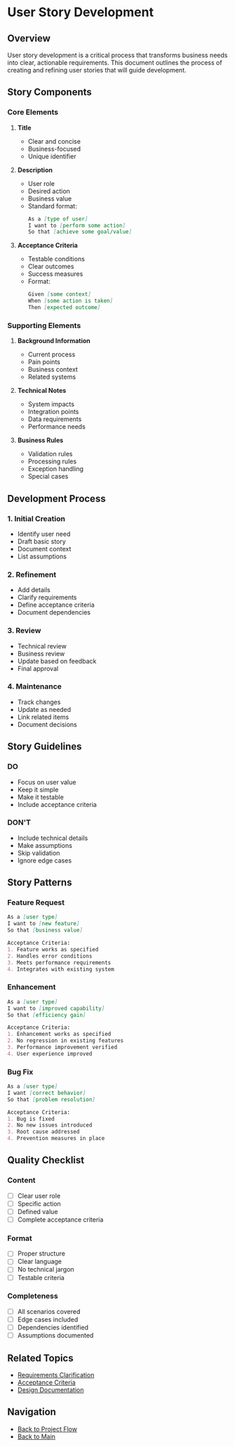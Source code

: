 # User Story Development

## Overview

User story development is a critical process that transforms business needs into clear, actionable requirements. This document outlines the process of creating and refining user stories that will guide development.

## Story Components

### Core Elements

1. **Title**
   - Clear and concise
   - Business-focused
   - Unique identifier

2. **Description**
   - User role
   - Desired action
   - Business value
   - Standard format:
     ```markdown
     As a [type of user]
     I want to [perform some action]
     So that [achieve some goal/value]
     ```

3. **Acceptance Criteria**
   - Testable conditions
   - Clear outcomes
   - Success measures
   - Format:
     ```markdown
     Given [some context]
     When [some action is taken]
     Then [expected outcome]
     ```

### Supporting Elements

1. **Background Information**
   - Current process
   - Pain points
   - Business context
   - Related systems

2. **Technical Notes**
   - System impacts
   - Integration points
   - Data requirements
   - Performance needs

3. **Business Rules**
   - Validation rules
   - Processing rules
   - Exception handling
   - Special cases

## Development Process

### 1. Initial Creation
- Identify user need
- Draft basic story
- Document context
- List assumptions

### 2. Refinement
- Add details
- Clarify requirements
- Define acceptance criteria
- Document dependencies

### 3. Review
- Technical review
- Business review
- Update based on feedback
- Final approval

### 4. Maintenance
- Track changes
- Update as needed
- Link related items
- Document decisions

## Story Guidelines

### DO
- Focus on user value
- Keep it simple
- Make it testable
- Include acceptance criteria

### DON'T
- Include technical details
- Make assumptions
- Skip validation
- Ignore edge cases

## Story Patterns

### Feature Request
```markdown
As a [user type]
I want to [new feature]
So that [business value]

Acceptance Criteria:
1. Feature works as specified
2. Handles error conditions
3. Meets performance requirements
4. Integrates with existing system
```

### Enhancement
```markdown
As a [user type]
I want to [improved capability]
So that [efficiency gain]

Acceptance Criteria:
1. Enhancement works as specified
2. No regression in existing features
3. Performance improvement verified
4. User experience improved
```

### Bug Fix
```markdown
As a [user type]
I want [correct behavior]
So that [problem resolution]

Acceptance Criteria:
1. Bug is fixed
2. No new issues introduced
3. Root cause addressed
4. Prevention measures in place
```

## Quality Checklist

### Content
- [ ] Clear user role
- [ ] Specific action
- [ ] Defined value
- [ ] Complete acceptance criteria

### Format
- [ ] Proper structure
- [ ] Clear language
- [ ] No technical jargon
- [ ] Testable criteria

### Completeness
- [ ] All scenarios covered
- [ ] Edge cases included
- [ ] Dependencies identified
- [ ] Assumptions documented

## Related Topics
- [Requirements Clarification](clarification.md)
- [Acceptance Criteria](acceptance-criteria.md)
- [Design Documentation](../design/documentation.md)

## Navigation
- [Back to Project Flow](../README.md)
- [Back to Main](../../../README.md)

